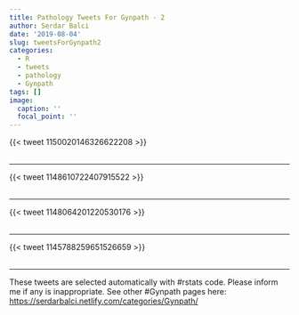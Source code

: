 ```yaml
---
title: Pathology Tweets For Gynpath - 2
author: Serdar Balci
date: '2019-08-04'
slug: tweetsForGynpath2
categories:
  - R
  - tweets
  - pathology
  - Gynpath
tags: []
image:
  caption: ''
  focal_point: ''
---
```



{{< tweet 1150020146326622208 >}}
<br>
<br>
<hr>
{{< tweet 1148610722407915522 >}}
<br>
<br>
<hr>
{{< tweet 1148064201220530176 >}}
<br>
<br>
<hr>
{{< tweet 1145788259651526659 >}}
<br>
<br>
<hr>


These tweets are selected automatically with #rstats code. Please inform me if any is inappropriate.
See other #Gynpath pages here: https://serdarbalci.netlify.com/categories/Gynpath/
